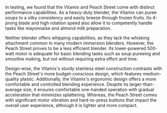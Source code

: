 In testing, we found that the Vitamix and Peach Street come with distinct performance capabilities. As a heavy-duty blender, the Vitamix can puree soups to a silky consistency and easily breeze through frozen fruits. Its 4-prong blade and high rotation speed also allow it to competently handle tasks like mayonnaise and almond milk preparation.

Neither blender offers whipping capabilities, as they lack the whisking attachment common in many modern immersion blenders. However, the Peach Street proves to be a less efficient blender. Its lower-powered 500-watt motor is adequate for basic blending tasks such as soup pureeing and smoothie making, but not without requiring extra effort and time.

Design-wise, the Vitamix's sturdy stainless steel construction contrasts with the Peach Street's more budget-conscious design, which features medium-quality plastic. Additionally, the Vitamix's ergonomic design offers a more comfortable and controlled blending experience. Despite its larger-than-average size, it ensures comfortable one-handed operation with gradual acceleration that minimizes splattering. Whereas, the Peach Street comes with significant motor vibration and hard-to-press buttons that impact the overall user experience, although it is lighter and more compact.